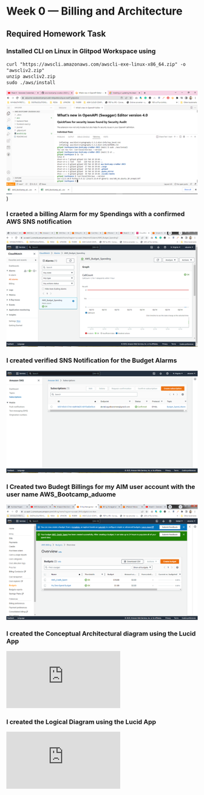 # Week 0 — Billing and Architecture
## Required Homework Task
### Installed CLI on Linux in GIitpod Workspace using 
``` 
curl "https://awscli.amazonaws.com/awscli-exe-linux-x86_64.zip" -o "awscliv2.zip"
unzip awscliv2.zip
sudo ./aws/install 
```
![AWS CLI install Update](https://github.com/aduome/aws-bootcamp-cruddur-2023/blob/main/journal/assets/AWS%20CLI%20Installed.PNG))


### I craeted a billing Alarm for my Spendings with a confirmed AWS SNS notification

![Budget Billing Alarm](https://github.com/aduome/aws-bootcamp-cruddur-2023/blob/main/journal/assets/AWS_Billing_Alarm%20Created.PNG)

### I created verified SNS Notification for the Budget Alarms
![AWS SNS Notification for Billing Alarms](https://github.com/aduome/aws-bootcamp-cruddur-2023/blob/main/journal/assets/Budget%20Alarm%20SNS%20Subscription.PNG)

### I Created  two Budegt Billings for my AIM user account with the user name AWS_Bootcamp_aduome

![AWS Budegt Billing](https://github.com/aduome/aws-bootcamp-cruddur-2023/blob/main/journal/assets/AWS_Budget_Billing.PNG)

### I created the Conceptual Architectural diagram using the Lucid App

![Conceptual Architectural Diagram](https://github.com/aduome/aws-bootcamp-cruddur-2023/blob/main/journal/assets/Conceptual%20Architectural%20Daiagram.pdf)

### I created the Logical Diagram using the Lucid App

![Logical Daigram](https://github.com/aduome/aws-bootcamp-cruddur-2023/blob/main/journal/assets/ASWBootcampLogicalDiagram.pdf)
